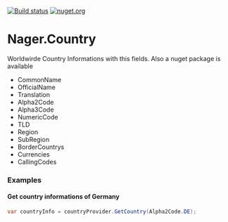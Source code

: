 [![Build status](https://ci.appveyor.com/api/projects/status/ffxy1ls4xj2cnwd8?svg=true)](https://ci.appveyor.com/project/tinohager/nager-country) [![nuget.org](https://img.shields.io/nuget/dt/nager.country.svg)](https://www.nuget.org/packages/Nager.Country/)

# Nager.Country

Worldwirde Country Informations with this fields. Also a nuget package is available

- CommonName
- OfficialName
- Translation
- Alpha2Code
- Alpha3Code
- NumericCode
- TLD
- Region
- SubRegion
- BorderCountrys
- Currencies
- CallingCodes


### Examples

#### Get country informations of Germany
```cs
var countryInfo = countryProvider.GetCountry(Alpha2Code.DE);
```
